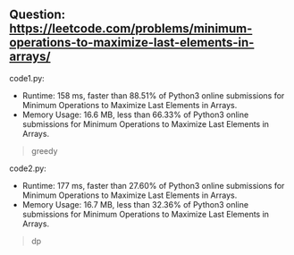 ## Question: https://leetcode.com/problems/minimum-operations-to-maximize-last-elements-in-arrays/

code1.py:
* Runtime: 158 ms, faster than 88.51% of Python3 online submissions for Minimum Operations to Maximize Last Elements in Arrays.
* Memory Usage: 16.6 MB, less than 66.33% of Python3 online submissions for Minimum Operations to Maximize Last Elements in Arrays.
> greedy

code2.py:
* Runtime: 177 ms, faster than 27.60% of Python3 online submissions for Minimum Operations to Maximize Last Elements in Arrays.
* Memory Usage: 16.7 MB, less than 32.36% of Python3 online submissions for Minimum Operations to Maximize Last Elements in Arrays.
> dp